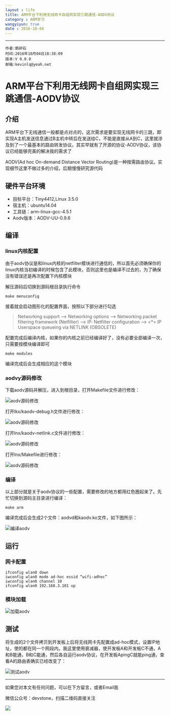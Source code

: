 ```yaml
---
layout : life
title: ARM平台下利用无线网卡自组网实现三跳通信-AODV协议
category : ARM学习
wangyiyun: true
date : 2016-10-04
---
```


******

    作者:鹅卵石
    时间:2016年10月04日18:38:09
    版本:V 0.0.0
    邮箱:kevinlq@yeah.net

<!-- more -->

# ARM平台下利用无线网卡自组网实现三跳通信-AODV协议

## 介绍

ARM平台下无线通信一般都是点对点的，这次需求是要实现无线网卡的三跳，即实现A主机发送信息通过B主机中转后在发送给C，不能是直接从A到C，这里就涉及到了一个最基本的路由转发协议。其实早就有了开源的协议-AODV协议，该协议已经能够完美的解决我的需求了

AODV(Ad hoc On-demand Distance Vector Routing)是一种按需路由协议。实现细节这里不做过多的介绍，后期慢慢研究源代码

## 硬件平台环境

* 目标平台：Tiny4412,Linux 3.5.0 
* 宿主机：ubuntu14.04 
* 工具链：arm-linux-gcc-4.5.1 
* Aodv版本：AODV-UU-0.9.6

## 编译

### linux内核配置

由于aodv协议是和linux内核的netfilter模块进行通信的，所以首先必须确保你的linux内核当初编译的时候包含了此模块，否则这里也是编译不过去的，为了确保没有错误还是再次配置下内核模块

解压源码后切换到源码根目录执行命令

```
make menuconfig
```

接着就会启动图形化的配置界面，按照以下部分进行勾选

>Networking support —> Networking options —> 
Networking packet filtering framework (Netfilter) —> 
IP: Netfilter configuration —> 
<*> IP Userspace queueing via NETLINK (OBSOLETE)

配置完成后编译内核，如果你的内核之前已经编译好了，没有必要全部编译一次，只需要按模块编译即可

```
make modules 
```

编译完成后会生成相应的这个模块

### aodvy源码修改

下载aodv源码并解压，进入到根目录，打开Makefile文件进行修改：

![aodv源码修改](/res/img/blog/ARM学习/aodv_source.png)

打开lkx/kaodv-debug.h文件进行修改： 

![aodv源码修改](/res/img/blog/ARM学习/aodv_source2.png)

打开lnx/kaodv-netlink.c文件进行修改： 

![aodv源码修改](/res/img/blog/ARM学习/aodv_source3.png)

打开lnx/Makefile进行修改： 

![aodv源码修改](/res/img/blog/ARM学习/aodv_source4.png)


### 编译

以上部分就是关于aodv协议的一些配置，需要修改的地方都用红色圈起来了。先忙切换到源码主目录进行编译：

```
make arm
```

编译完成后会生成2个文件：aodvd和kaodv.ko文件，如下图所示：

![编译aodv](/res/img/blog/ARM学习/aodv_make.png)

## 运行

### 网卡配置

```
ifconfig wlan0 down 
iwconfig wlan0 mode ad-hoc essid “wifi-adhoc” 
iwconfig wlan0 channel 10 
ifconfig wlan0 192.168.3.101 up
```


### 模块加载

![加载aodv](/res/img/blog/ARM学习/aodv_load.png)

## 测试

将生成的2个文件拷贝到开发板上后将无线网卡先配置成ad-hoc模式，设置IP地址，使的都在同一个网段内。我这里使用衰减器，使开发板A和开发板C不通，A和B能通，B和C能通，然后各自运行aodv协议，在开发板ApingC就能ping通，查看A的路由表确实已经改变了：

![测试aodv](/res/img/blog/ARM学习/aodv_test.png)


---

如果您对本文有任何问题，可以在下方留言，或者Email我 

微信公众号：devstone，扫描二维码直接关注

![](/res/img/blog/qrcode_for_devstone.jpg)